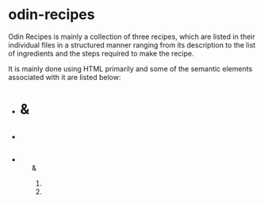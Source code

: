 # odin-recipes

Odin Recipes is mainly a collection of three recipes, which are listed in their individual files in a structured manner ranging from its description to the list of ingredients and the steps required to make the recipe.

It is mainly done using HTML primarily and some of the semantic elements associated with it are listed below:
- <h1> & <h2>
- <p>
- <ul> & <ol>
- <a>
- <img>